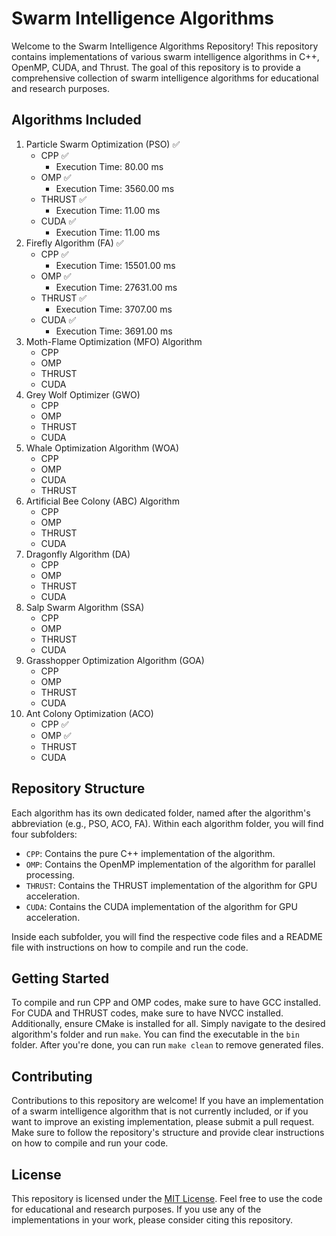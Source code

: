 # Swarm Intelligence Algorithms

Welcome to the Swarm Intelligence Algorithms Repository! This repository contains implementations of various swarm intelligence algorithms in C++, OpenMP, CUDA, and Thrust. The goal of this repository is to provide a comprehensive collection of swarm intelligence algorithms for educational and research purposes.

## Algorithms Included

1. Particle Swarm Optimization (PSO) ✅
   - CPP ✅  
     - Execution Time: 80.00 ms
   - OMP ✅  
     - Execution Time: 3560.00 ms
   - THRUST ✅  
     - Execution Time: 11.00 ms
   - CUDA ✅  
     - Execution Time: 11.00 ms
2. Firefly Algorithm (FA) ✅
   - CPP ✅
     - Execution Time: 15501.00 ms
   - OMP ✅
     - Execution Time: 27631.00 ms
   - THRUST ✅
     - Execution Time: 3707.00 ms
   - CUDA ✅
     - Execution Time: 3691.00 ms
3. Moth-Flame Optimization (MFO) Algorithm
   - CPP
   - OMP
   - THRUST
   - CUDA
4. Grey Wolf Optimizer (GWO)
   - CPP
   - OMP
   - THRUST
   - CUDA
5. Whale Optimization Algorithm (WOA)
   - CPP
   - OMP
   - CUDA
   - THRUST
6. Artificial Bee Colony (ABC) Algorithm
   - CPP
   - OMP
   - THRUST
   - CUDA
7. Dragonfly Algorithm (DA)
   - CPP
   - OMP
   - THRUST
   - CUDA
8. Salp Swarm Algorithm (SSA)
   - CPP
   - OMP
   - THRUST
   - CUDA
9. Grasshopper Optimization Algorithm (GOA)
   - CPP
   - OMP
   - THRUST
   - CUDA
10. Ant Colony Optimization (ACO)
    - CPP ✅
    - OMP ✅
    - THRUST
    - CUDA

## Repository Structure

Each algorithm has its own dedicated folder, named after the algorithm's abbreviation (e.g., PSO, ACO, FA). Within each algorithm folder, you will find four subfolders:

- `CPP`: Contains the pure C++ implementation of the algorithm.
- `OMP`: Contains the OpenMP implementation of the algorithm for parallel processing.
- `THRUST`: Contains the THRUST implementation of the algorithm for GPU acceleration.
- `CUDA`: Contains the CUDA implementation of the algorithm for GPU acceleration.

Inside each subfolder, you will find the respective code files and a README file with instructions on how to compile and run the code.

## Getting Started

To compile and run CPP and OMP codes, make sure to have GCC installed. For CUDA and THRUST codes, make sure to have NVCC installed. Additionally, ensure CMake is installed for all. Simply navigate to the desired algorithm's folder and run `make`. You can find the executable in the `bin` folder. After you're done, you can run `make clean` to remove generated files.

## Contributing

Contributions to this repository are welcome! If you have an implementation of a swarm intelligence algorithm that is not currently included, or if you want to improve an existing implementation, please submit a pull request. Make sure to follow the repository's structure and provide clear instructions on how to compile and run your code.

## License

This repository is licensed under the [MIT License](LICENSE). Feel free to use the code for educational and research purposes. If you use any of the implementations in your work, please consider citing this repository.